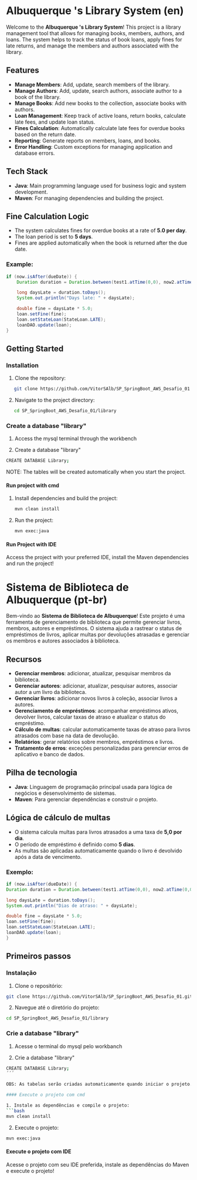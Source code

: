 # Albuquerque 's Library System (en)

Welcome to the **Albuquerque 's Library System**! This project is a library management tool that allows for managing books, members, authors, and loans. The system helps to track the status of book loans, apply fines for late returns, and manage the members and authors associated with the library.

## Features

- **Manage Members**: Add, update, search members of the library.
- **Manage Authors**: Add, update, search authors, associate author to a book of the library.
- **Manage Books**: Add new books to the collection, associate books with authors.
- **Loan Management**: Keep track of active loans, return books, calculate late fees, and update loan status.
- **Fines Calculation**: Automatically calculate late fees for overdue books based on the return date.
- **Reporting**: Generate reports on members, loans, and books.
- **Error Handling**: Custom exceptions for managing application and database errors.

## Tech Stack

- **Java**: Main programming language used for business logic and system development.
- **Maven**: For managing dependencies and building the project.

## Fine Calculation Logic

- The system calculates fines for overdue books at a rate of **5.0 per day**.
- The loan period is set to **5 days**.
- Fines are applied automatically when the book is returned after the due date.

### Example:
```java
if (now.isAfter(dueDate)) {
    Duration duration = Duration.between(test1.atTime(0,0), now2.atTime(0,0));

    long daysLate = duration.toDays();
    System.out.println("Days late: " + daysLate);

    double fine = daysLate * 5.0;
    loan.setFine(fine);
    loan.setStateLoan(StateLoan.LATE);
    loanDAO.update(loan);
}
```

## Getting Started

### Installation

1. Clone the repository:
```bash
   git clone https://github.com/VitorSAlb/SP_SpringBoot_AWS_Desafio_01.git
```
2. Navigate to the project directory:
```bash
   cd SP_SpringBoot_AWS_Desafio_01/library
```

### Create a database "library" 
   
1. Access the mysql terminal through the workbench 

2. Create a database "library" 
```bash
CREATE DATABASE Library;
```

NOTE: The tables will be created automatically when you start the project.

#### Run project with cmd

1. Install dependencies and build the project:
   ```bash
   mvn clean install
   ```

2. Run the project:
   ```bash
   mvn exec:java
   ```

#### Run Project with IDE

Access the project with your preferred IDE, install the Maven dependencies and run the project!

# Sistema de Biblioteca de Albuquerque (pt-br)

Bem-vindo ao **Sistema de Biblioteca de Albuquerque**! Este projeto é uma ferramenta de gerenciamento de biblioteca que permite gerenciar livros, membros, autores e empréstimos. O sistema ajuda a rastrear o status de empréstimos de livros, aplicar multas por devoluções atrasadas e gerenciar os membros e autores associados à biblioteca.

## Recursos

- **Gerenciar membros**: adicionar, atualizar, pesquisar membros da biblioteca.
- **Gerenciar autores**: adicionar, atualizar, pesquisar autores, associar autor a um livro da biblioteca.
- **Gerenciar livros**: adicionar novos livros à coleção, associar livros a autores.
- **Gerenciamento de empréstimos**: acompanhar empréstimos ativos, devolver livros, calcular taxas de atraso e atualizar o status do empréstimo.
- **Cálculo de multas**: calcular automaticamente taxas de atraso para livros atrasados ​​com base na data de devolução.
- **Relatórios**: gerar relatórios sobre membros, empréstimos e livros.
- **Tratamento de erros**: exceções personalizadas para gerenciar erros de aplicativo e banco de dados.

## Pilha de tecnologia

- **Java**: Linguagem de programação principal usada para lógica de negócios e desenvolvimento de sistemas.
- **Maven**: Para gerenciar dependências e construir o projeto.

## Lógica de cálculo de multas

- O sistema calcula multas para livros atrasados ​​a uma taxa de **5,0 por dia**.
- O período de empréstimo é definido como **5 dias**.
- As multas são aplicadas automaticamente quando o livro é devolvido após a data de vencimento.

### Exemplo:
```java
if (now.isAfter(dueDate)) {
Duration duration = Duration.between(test1.atTime(0,0), now2.atTime(0,0));

long daysLate = duration.toDays();
System.out.println("Dias de atraso: " + daysLate);

double fine = daysLate * 5.0;
loan.setFine(fine);
loan.setStateLoan(StateLoan.LATE);
loanDAO.update(loan);
}
```

## Primeiros passos

### Instalação

1. Clone o repositório:
```bash
git clone https://github.com/VitorSAlb/SP_SpringBoot_AWS_Desafio_01.git
```
2. Navegue até o diretório do projeto:
```bash
cd SP_SpringBoot_AWS_Desafio_01/library
```
### Crie a database "library"

1. Acesse o terminal do mysql pelo workbanch

2. Crie a database "library"
```bash
CREATE DATABASE Library;
´´´

OBS: As tabelas serão criadas automaticamente quando iniciar o projeto.

#### Execute o projeto com cmd

1. Instale as dependências e compile o projeto:
```bash
mvn clean install
```

2. Execute o projeto:
```bash
mvn exec:java
```

#### Execute o projeto com IDE

Acesse o projeto com seu IDE preferida, instale as dependências do Maven e execute o projeto!